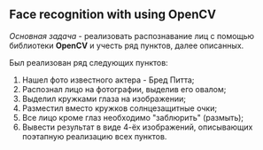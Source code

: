## Face recognition with using OpenCV

*Основная задача* - реализовать распознавание лиц с помощью библиотеки **OpenCV** и учесть ряд пунктов, далее описанных.
  
Был реализован ряд следующих пунктов:

1. Нашел фото известного актера - Бред Питта;
2. Распознал лицо на фотографии, выделив его овалом;
3. Выделил кружками глаза на изображении;
4. Разместил вместо кружков солнцезащитные очки;
5. Все лицо кроме глаз необходимо "заблюрить" (размыть);
6. Вывести результат в виде 4-ёх изображений, описывающих поэтапную реализацию всех пунктов.